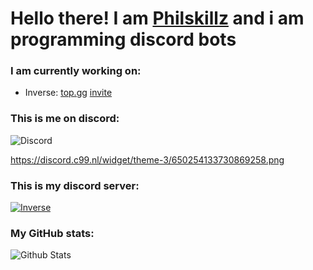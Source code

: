 # Hello there! I am [Philskillz](https://discord.c99.nl/widget/theme-3/650254133730869258.png) and i am programming discord bots 

### I am currently working on:
- Inverse: 
     [top.gg](https://top.gg/bot/760179628122964008)
     [invite](https://discord.com/oauth2/authorize?client_id=760179628122964008&permissions=8&scope=bot)

### This is me on discord:
![Discord](https://discord.c99.nl/widget/theme-3/564890536947875868.png)

https://discord.c99.nl/widget/theme-3/650254133730869258.png

### This is my discord server:
[![Inverse](img.shields.io/static/v1?style=flat&logo=discord&logoColor=white&color=%235865f2&label=&message=Join%20my%20server:%20Inverse)](https://discord.gg/ktkXwmD2kF)

### My GitHub stats:
![Github Stats](https://github-readme-stats.vercel.app/api?username=philskillz-coder&theme=material-palenight&show_icons=true)

